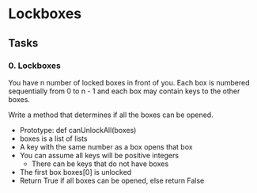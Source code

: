 # Lockboxes

## Tasks

### 0. Lockboxes

You have n number of locked boxes in front of you. Each box is numbered sequentially from 0 to n - 1 and each box may contain keys to the other boxes.

Write a method that determines if all the boxes can be opened.

- Prototype: def canUnlockAll(boxes)
- boxes is a list of lists
- A key with the same number as a box opens that box
- You can assume all keys will be positive integers
    - There can be keys that do not have boxes
- The first box boxes[0] is unlocked
- Return True if all boxes can be opened, else return False
